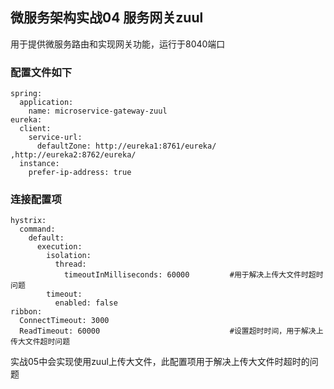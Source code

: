 ## 微服务架构实战04 服务网关zuul
用于提供微服务路由和实现网关功能，运行于8040端口
### 配置文件如下
```
spring:
  application:
    name: microservice-gateway-zuul
eureka:
  client:
    service-url:
      defaultZone: http://eureka1:8761/eureka/ ,http://eureka2:8762/eureka/
  instance:
    prefer-ip-address: true
```
### 连接配置项
```
hystrix:
  command:
    default:
      execution:
        isolation:
          thread:
            timeoutInMilliseconds: 60000         #用于解决上传大文件时超时问题
        timeout:
          enabled: false
ribbon:
  ConnectTimeout: 3000
  ReadTimeout: 60000                             #设置超时时间，用于解决上传大文件超时问题
```
实战05中会实现使用zuul上传大文件，此配置项用于解决上传大文件时超时的问题  
